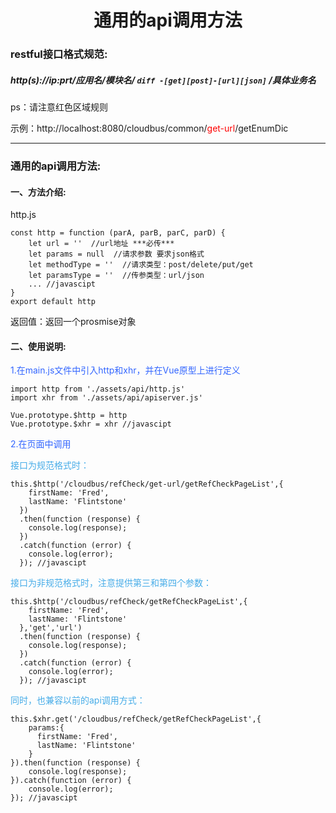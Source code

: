 # <center>通用的api调用方法<center>

### restful接口格式规范:
##### http(s)://ip:prt/应用名/模块名/ ```diff -[get][post]-[url][json]``` /具体业务名 
 
ps：请注意红色区域规则

示例：http://localhost:8080/cloudbus/common/<font color=red >get-url</font>/getEnumDic

---
### 通用的api调用方法:
#### 一、方法介绍:

http.js

```javascipt
const http = function (parA, parB, parC, parD) {
	let url = ''  //url地址 ***必传***
	let params = null  //请求参数 要求json格式 
	let methodType = ''  //请求类型：post/delete/put/get
	let paramsType = ''  //传参类型：url/json  
	... //javascipt
}
export default http
```

返回值：返回一个prosmise对象

#### 二、使用说明:

<font color=#3366FF>1.在main.js文件中引入http和xhr，并在Vue原型上进行定义</font>

```javascipt
import http from './assets/api/http.js'
import xhr from './assets/api/apiserver.js'

Vue.prototype.$http = http
Vue.prototype.$xhr = xhr //javascipt

```

<font color=#3366FF>2.在页面中调用</font>

<font color=#46ace8>接口为规范格式时：</font>    
       
```javascipt
this.$http('/cloudbus/refCheck/get-url/getRefCheckPageList',{
    firstName: 'Fred',
    lastName: 'Flintstone'
  })
  .then(function (response) {
    console.log(response);
  })
  .catch(function (error) {
    console.log(error);
  }); //javascipt
```
<font color=#46ace8>接口为非规范格式时，注意提供第三和第四个参数：</font>

```javascipt
this.$http('/cloudbus/refCheck/getRefCheckPageList',{
    firstName: 'Fred',
    lastName: 'Flintstone'
  },'get','url')
  .then(function (response) {
    console.log(response);
  })
  .catch(function (error) {
    console.log(error);
  }); //javascipt
```



<font color=#46ace8>同时，也兼容以前的api调用方式：</font>
	

```javascipt
this.$xhr.get('/cloudbus/refCheck/getRefCheckPageList',{
    params:{
      firstName: 'Fred',
      lastName: 'Flintstone'
    }
}).then(function (response) {
    console.log(response);
}).catch(function (error) {
    console.log(error);
}); //javascipt

```
